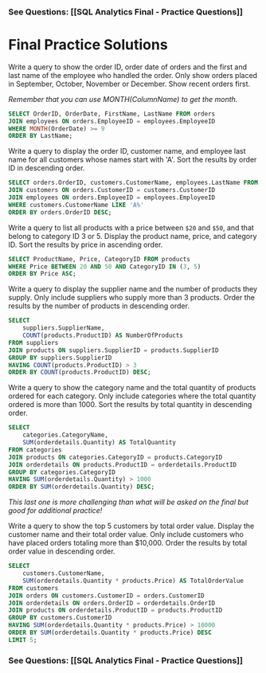 ### See Questions: [[SQL Analytics Final - Practice Questions]]
# Final Practice Solutions

Write a query to show the order ID, order date of orders and the first and last name of the employee who handled the order. Only show orders placed in September, October, November or December. Show recent orders first.

*Remember that you can use MONTH(ColumnName) to get the month.*

```sql
SELECT OrderID, OrderDate, FirstName, LastName FROM orders
JOIN employees ON orders.EmployeeID = employees.EmployeeID
WHERE MONTH(OrderDate) >= 9
ORDER BY LastName;
```

Write a query to display the order ID, customer name, and employee last name for all customers whose names start with 'A'. Sort the results by order ID in descending order.

```sql
SELECT orders.OrderID, customers.CustomerName, employees.LastName FROM orders
JOIN customers ON orders.CustomerID = customers.CustomerID
JOIN employees ON orders.EmployeeID = employees.EmployeeID
WHERE customers.CustomerName LIKE 'A%'
ORDER BY orders.OrderID DESC;
```

Write a query to list all products with a price between `$20` and `$50`, and that belong to category ID 3 or 5. Display the product name, price, and category ID. Sort the results by price in ascending order.

```sql
SELECT ProductName, Price, CategoryID FROM products
WHERE Price BETWEEN 20 AND 50 AND CategoryID IN (3, 5)
ORDER BY Price ASC;
```

Write a query to display the supplier name and the number of products they supply. Only include suppliers who supply more than 3 products. Order the results by the number of products in descending order.

```sql
SELECT 
	suppliers.SupplierName, 
	COUNT(products.ProductID) AS NumberOfProducts 
FROM suppliers
JOIN products ON suppliers.SupplierID = products.SupplierID
GROUP BY suppliers.SupplierID
HAVING COUNT(products.ProductID) > 3
ORDER BY COUNT(products.ProductID) DESC;
```

Write a query to show the category name and the total quantity of products ordered for each category. Only include categories where the total quantity ordered is more than 1000. Sort the results by total quantity in descending order.

```sql
SELECT 
	categories.CategoryName, 
	SUM(orderdetails.Quantity) AS TotalQuantity 
FROM categories
JOIN products ON categories.CategoryID = products.CategoryID
JOIN orderdetails ON products.ProductID = orderdetails.ProductID
GROUP BY categories.CategoryID
HAVING SUM(orderdetails.Quantity) > 1000
ORDER BY SUM(orderdetails.Quantity) DESC;
```

*This last one is more challenging than what will be asked on the final but good for additional practice!*

Write a query to show the top 5 customers by total order value. Display the customer name and their total order value. Only include customers who have placed orders totaling more than $10,000. Order the results by total order value in descending order.

```sql
SELECT 
	customers.CustomerName, 
	SUM(orderdetails.Quantity * products.Price) AS TotalOrderValue
FROM customers
JOIN orders ON customers.CustomerID = orders.CustomerID
JOIN orderdetails ON orders.OrderID = orderdetails.OrderID
JOIN products ON orderdetails.ProductID = products.ProductID
GROUP BY customers.CustomerID
HAVING SUM(orderdetails.Quantity * products.Price) > 10000
ORDER BY SUM(orderdetails.Quantity * products.Price) DESC
LIMIT 5;
```

### See Questions: [[SQL Analytics Final - Practice Questions]]